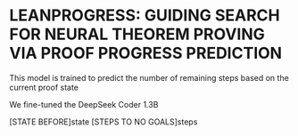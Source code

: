 # LEANPROGRESS: GUIDING SEARCH FOR NEURAL THEOREM PROVING VIA PROOF PROGRESS PREDICTION


This model is trained to predict the number of remaining steps based on the current proof state


We fine-tuned the DeepSeek Coder 1.3B 

[STATE BEFORE]state [STEPS TO NO GOALS]steps